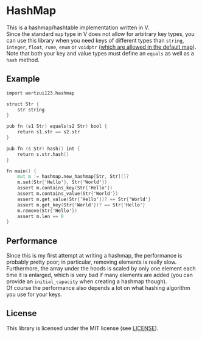 # HashMap
This is a hashmap/hashtable implementation written in V.
<br>Since the standard `map` type in V does not allow for arbitrary key types, you can use this library when you need keys of different types than `string`, `integer`, `float`, `rune`, `enum` or `voidptr` ([which are allowed in the default map](https://github.com/vlang/v/blob/a0e7a46be4d468ecf61b0e6cd7c81f11ddbd4233/vlib/v/parser/parse_type.v#L131)).
<br>Note that both your key and value types must define an `equals` as well as a `hash` method.

## Example
```v
import wertzui123.hashmap

struct Str {
	str string
}

pub fn (s1 Str) equals(s2 Str) bool {
	return s1.str == s2.str
}

pub fn (s Str) hash() int {
	return s.str.hash()
}

fn main() {
	mut m := hashmap.new_hashmap[Str, Str]()?
	m.set(Str{'Hello'}, Str{'World'})
	assert m.contains_key(Str{'Hello'})
	assert m.contains_value(Str{'World'})
	assert m.get_value(Str{'Hello'})? == Str{'World'}
	assert m.get_key(Str{'World'})? == Str{'Hello'}
	m.remove(Str{'Hello'})
	assert m.len == 0
}
```

## Performance
Since this is my first attempt at writing a hashmap, the performance is probably pretty poor; in particular, removing elements is really slow.
<br>Furthermore, the array under the hoods is scaled by only one element each time it is enlarged, which is very bad if many elements are added (you can provide an `initial_capacity` when creating a hashmap though).
<br>Of course the performance also depends a lot on what hashing algorithm you use for your keys.

## License
This library is licensed under the MIT license (see [LICENSE](LICENSE)).